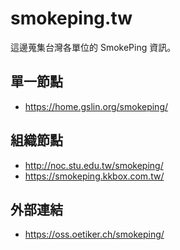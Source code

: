 # smokeping.tw

這邊蒐集台灣各單位的 SmokePing 資訊。

## 單一節點

* https://home.gslin.org/smokeping/

## 組織節點

* http://noc.stu.edu.tw/smokeping/
* https://smokeping.kkbox.com.tw/

## 外部連結

* https://oss.oetiker.ch/smokeping/
